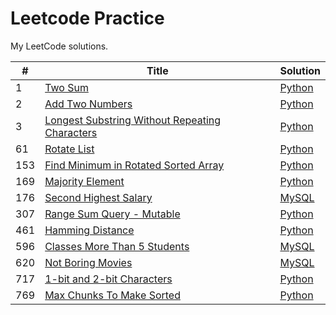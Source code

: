 # Leetcode Practice  
My LeetCode solutions.  

| # | Title | Solution |
| -- | ------ | ---------- |
| 1 | [Two Sum](https://leetcode.com/problems/two-sum/description/) | [Python](./Python/two_sum.py) |  
| 2 | [Add Two Numbers](https://leetcode.com/problems/add-two-numbers/description/) | [Python](./Python/add_two_numbers.py) |  
| 3 | [Longest Substring Without Repeating Characters](https://leetcode.com/problems/longest-substring-without-repeating-characters/description/) | [Python](./Python/longest_substring_without_repeating_characters.py) |  
| 61 | [Rotate List](https://leetcode.com/problems/rotate-list/description/) | [Python](./Python/rotate_list.py) |  
| 153 | [Find Minimum in Rotated Sorted Array](https://leetcode.com/problems/find-minimum-in-rotated-sorted-array/description/) | [Python](./Python/find_minimum_in_rotated_sorted_array.py) |  
| 169 | [Majority Element](https://leetcode.com/problems/majority-element/description/) | [Python](./Python/majority_element.py) |  
| 176 | [Second Highest Salary](https://leetcode.com/problems/second-highest-salary/description/) | [MySQL](./MySQL/second_highest_salary.sql) |
| 307 | [Range Sum Query - Mutable](https://leetcode.com/problems/range-sum-query-mutable/description/) | [Python](./Python/range_sum_query_mutable.py) |  
| 461 | [Hamming Distance](https://leetcode.com/problems/hamming-distance/description/) | [Python](./Python/hamming_distance.py) |  
| 596 | [Classes More Than 5 Students](https://leetcode.com/problems/classes-more-than-5-students/description/) | [MySQL](./MySQL/classes_moore_than_5_students.sql) |
| 620 | [Not Boring Movies](https://leetcode.com/problems/not-boring-movies/description/) | [MySQL](./MySQL/not_boring_movies.sql) |  
| 717 | [1-bit and 2-bit Characters](https://leetcode.com/problems/1-bit-and-2-bit-characters/description/) | [Python](./Python/1_bit_and_2_bit_characters.py) |  
| 769 | [Max Chunks To Make Sorted](https://leetcode.com/problems/max-chunks-to-make-sorted/description/) | [Python](./Python/max_chunks_to_make_sorted.py) |  